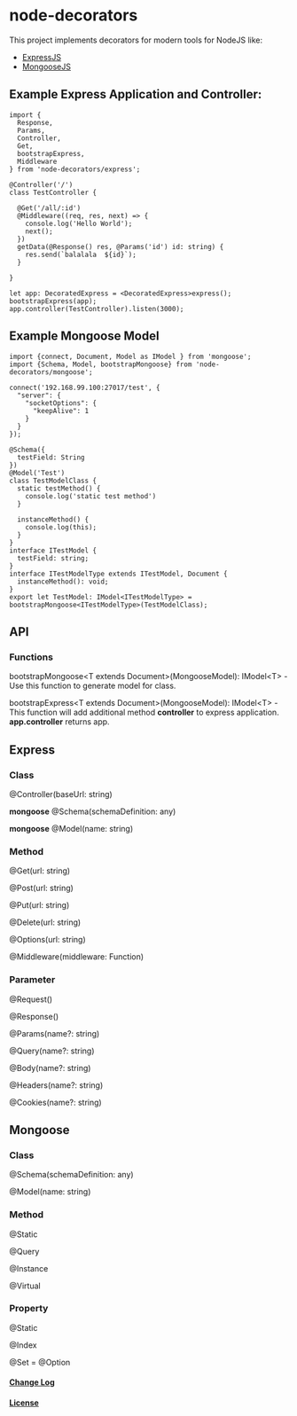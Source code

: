 # node-decorators

This project implements decorators for modern tools for NodeJS like:
- [ExpressJS]
- [MongooseJS]

## Example Express Application and Controller:
```
import {
  Response,
  Params,
  Controller,
  Get,
  bootstrapExpress,
  Middleware
} from 'node-decorators/express';

@Controller('/')
class TestController {

  @Get('/all/:id')
  @Middleware((req, res, next) => {
    console.log('Hello World');
    next();
  })
  getData(@Response() res, @Params('id') id: string) {
    res.send(`balalala  ${id}`);
  }

}

let app: DecoratedExpress = <DecoratedExpress>express();
bootstrapExpress(app);
app.controller(TestController).listen(3000);
```

## Example Mongoose Model
```
import {connect, Document, Model as IModel } from 'mongoose';
import {Schema, Model, bootstrapMongoose} from 'node-decorators/mongoose';

connect('192.168.99.100:27017/test', {
  "server": {
    "socketOptions": {
      "keepAlive": 1
    }
  }
});

@Schema({
  testField: String
})
@Model('Test')
class TestModelClass {
  static testMethod() {
    console.log('static test method')
  }
  
  instanceMethod() {
    console.log(this);
  }
}
interface ITestModel {
  testField: string;
}
interface ITestModelType extends ITestModel, Document {
  instanceMethod(): void;
}
export let TestModel: IModel<ITestModelType> = bootstrapMongoose<ITestModelType>(TestModelClass);

```

## API

### Functions

bootstrapMongoose\<T extends Document\>(MongooseModel): IModel\<T\> -
Use this function to generate model for class.

bootstrapExpress\<T extends Document\>(MongooseModel): IModel\<T\> - 
This function will add additional method **controller** to express application.
**app.controller** returns app.

## Express

### Class
@Controller(baseUrl: string)

**mongoose**
@Schema(schemaDefinition: any)

**mongoose**
@Model(name: string)

### Method
@Get(url: string)

@Post(url: string)

@Put(url: string)

@Delete(url: string)

@Options(url: string)

@Middleware(middleware: Function)

### Parameter
@Request()

@Response()

@Params(name?: string)

@Query(name?: string)

@Body(name?: string)

@Headers(name?: string)

@Cookies(name?: string)

## Mongoose

### Class

@Schema(schemaDefinition: any)

@Model(name: string)

### Method

@Static

@Query

@Instance

@Virtual

### Property

@Static

@Index

@Set = @Option


#### [Change Log]

#### [License]

[ExpressJS]:http://expressjs.com
[MongooseJS]:http://mongoosejs.com
[Change Log]:/CHANGELOG.md
[License]:/LICENSE.md
